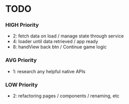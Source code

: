 # TODO


### HIGH Priority
- 2: fetch data on load / manage state through service
- 4: loader until data retrieved / app ready
- 8: handView back btn / Continue game logic

### AVG Priority
- 1: research any helpful native APIs

### LOW Priority
- 2: refactoring pages / components / renaming, etc

